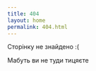 ```yaml
---
title: 404
layout: home
permalink: 404.html
---
```


Сторінку не знайдено :(

Мабуть ви не туди тицяєте